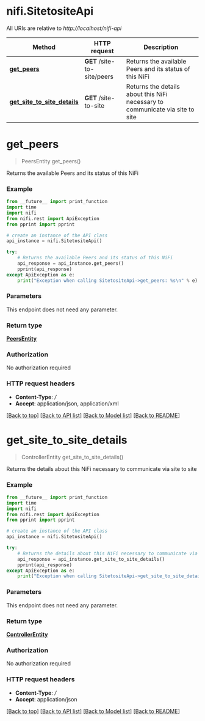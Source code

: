 # nifi.SitetositeApi

All URIs are relative to *http://localhost/nifi-api*

Method | HTTP request | Description
------------- | ------------- | -------------
[**get_peers**](SitetositeApi.md#get_peers) | **GET** /site-to-site/peers | Returns the available Peers and its status of this NiFi
[**get_site_to_site_details**](SitetositeApi.md#get_site_to_site_details) | **GET** /site-to-site | Returns the details about this NiFi necessary to communicate via site to site


# **get_peers**
> PeersEntity get_peers()

Returns the available Peers and its status of this NiFi



### Example 
```python
from __future__ import print_function
import time
import nifi
from nifi.rest import ApiException
from pprint import pprint

# create an instance of the API class
api_instance = nifi.SitetositeApi()

try: 
    # Returns the available Peers and its status of this NiFi
    api_response = api_instance.get_peers()
    pprint(api_response)
except ApiException as e:
    print("Exception when calling SitetositeApi->get_peers: %s\n" % e)
```

### Parameters
This endpoint does not need any parameter.

### Return type

[**PeersEntity**](PeersEntity.md)

### Authorization

No authorization required

### HTTP request headers

 - **Content-Type**: */*
 - **Accept**: application/json, application/xml

[[Back to top]](#) [[Back to API list]](../README.md#documentation-for-api-endpoints) [[Back to Model list]](../README.md#documentation-for-models) [[Back to README]](../README.md)

# **get_site_to_site_details**
> ControllerEntity get_site_to_site_details()

Returns the details about this NiFi necessary to communicate via site to site



### Example 
```python
from __future__ import print_function
import time
import nifi
from nifi.rest import ApiException
from pprint import pprint

# create an instance of the API class
api_instance = nifi.SitetositeApi()

try: 
    # Returns the details about this NiFi necessary to communicate via site to site
    api_response = api_instance.get_site_to_site_details()
    pprint(api_response)
except ApiException as e:
    print("Exception when calling SitetositeApi->get_site_to_site_details: %s\n" % e)
```

### Parameters
This endpoint does not need any parameter.

### Return type

[**ControllerEntity**](ControllerEntity.md)

### Authorization

No authorization required

### HTTP request headers

 - **Content-Type**: */*
 - **Accept**: application/json

[[Back to top]](#) [[Back to API list]](../README.md#documentation-for-api-endpoints) [[Back to Model list]](../README.md#documentation-for-models) [[Back to README]](../README.md)


